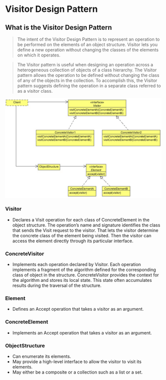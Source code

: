 #   Visitor Design Pattern


##  What is the Visitor Design Pattern
>   The intent of the Visitor Design Pattern is to represent an operation to be performed on the elements of an object structure. Visitor
    lets you define a new operation without changing the classes of the elements on which it operates.
    
>   The Visitor pattern is useful when designing an operation across a heterogeneous collection of objects of a class hierarchy. The
    Visitor pattern allows the operation to be defined without changing the class of any of the objects in the collection. To accomplish
    this, the Visitor pattern suggests defining the operation in a separate class referred to as a visitor class.
    
![UML diagram](https://github.com/11andrew1991/design_patterns/blob/master/Visitor/img/visitor.PNG)


### Visitor
-   Declares a Visit operation for each class of ConcreteElement in the object structure. The operation’s name and signature
    identifies the class that sends the Visit request to the visitor. That lets the visitor determine the concrete class of the
    element being visited. Then the visitor can access the element directly through its particular interface.

### ConcreteVisitor
-   Implements each operation declared by Visitor. Each operation implements a fragment of the algorithm defined for the
    corresponding class of object in the structure. ConcreteVisitor provides the context for the algorithm and stores its local
    state. This state often accumulates results during the traversal of the structure.

### Element
-   Defines an Accept operation that takes a visitor as an argument.

### ConcreteElement
-   Implements an Accept operation that takes a visitor as an argument.

### ObjectStructure
-   Can enumerate its elements.
-   May provide a high-level interface to allow the visitor to visit its elements.
-   May either be a composite or a collection such as a list or a set.